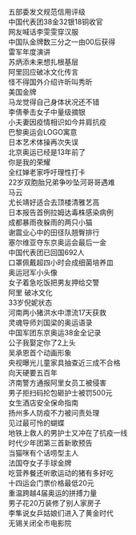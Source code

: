 五部委发文规范信用评级  
中国代表团38金32银18铜收官  
网友喊话李雯雯穿汉服  
中国队金牌数三分之一由00后获得  
雷军年度演讲  
苏炳添未来想扎根基层  
阿里回应破冰文化传言  
怪不得国外介绍许昕叫秀昕  
美国金牌  
马龙觉得自己身体状况还不错  
李倩拳击女子中量级摘银  
小夫妻因疫情相识如今并肩抗疫  
巴黎奥运会LOGO寓意  
日本艺术体操再次失误  
北京奥运已经是13年前了  
你是我的荣耀  
全红婵老家呼吁理性打卡  
22岁双胞胎兄弟争吵坠河哥哥遇难  
马云  
尤长靖好适合去顶楼清雅艺高  
日本报告首例拉姆达毒株感染病例  
成都暴雨夜躲雨的两只小猫  
谢震业心中的田径队翘臀排行  
塞尔维亚夺东京奥运会最后一金  
中国代表团已回国692人  
口罩佩戴超四小时会成细菌培养皿  
奥运冠军小头像  
女子着急吃饭把男友押给交警  
阿里 破冰文化  
33岁倪妮状态  
河南两小猪洪水中漂流17天获救  
灵魂导师刘国梁的奥运语录  
中国军团东京奥运38金全记录  
公子我娶定你了2上头  
吴承恩首个动画形象  
央视曝光儿童家具抽查近三成不合格  
向天硬要五百年  
济南警方通报阿里女员工被侵害  
男子拒扫码抡包砸护士被罚500元  
女生酒店安全保命指南  
扬州多人防疫不力被问责处理  
见过最可怜的蝴蝶  
地铁上救人的男护士又冲在了抗疫一线  
时代少年团第三首新歌预告  
当猫咪有个话唠型主人  
法国夺女子手球金牌  
吃营养餐还听歌运动的猪有多好吃  
十四运会门票价格最低20元  
重温跨越4届奥运的拼搏力量  
男子花20万装修了别人家房子  
李隼说女乒姑娘们进入了黄金时代  
无锡关闭全市电影院  
